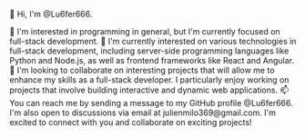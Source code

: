 <p>👋 Hi, I'm @Lu6fer666.</p>
👀 I'm interested in programming in general, but I'm currently focused on full-stack development.
🌱 I'm currently interested on various technologies in full-stack development, including server-side programming languages like Python and Node.js, as well as frontend frameworks like React and Angular.
💞️ I'm looking to collaborate on interesting projects that will allow me to enhance my skills as a full-stack developer. I particularly enjoy working on projects that involve building interactive and dynamic web applications.
📫 You can reach me by sending a message to my GitHub profile @Lu6fer666. I'm also open to discussions via email at julienmilo369@gmail.com. I'm excited to connect with you and collaborate on exciting projects!
